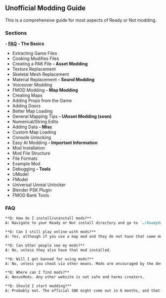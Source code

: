## Unofficial Modding Guide

This is a comprehensive guide for most aspects of Ready or Not modding.

### Sections


**- [FAQ](docs/faq.md)**
**- The Basics**
  - Extracting Game Files
  - Cooking Modifies Files
  - Creating a PAK File
**- Asset Modding**
  - Texture Replacement
  - Skeletal Mesh Replacement
  - Material Replacement
**- Sound Modding**
  - Voiceover Modding
  - FMOD Modding
**- Map Modding**
  - Creating Maps
  - Adding Props from the Game
  - Adding Doors
  - Better Map Loading
  - General Mapping Tips
**- UAsset Modding (soon)**
  - Numerical/String Edits
  - Adding Data
**- Misc**
  - Custom Map Loading
  - Console Unlocking
  - Easy AI Modding
**- Important Information**
  - Mod Installation
  - Mod File Structure
  - File Formats
  - Example Mod
  - Debugging
**- Tools**
  - UModel
  - FModel
  - Universal Unreal Unlocker
  - Blender PSK Plugin
  - FMOD Bank Tools


### FAQ

```markdown
**Q: How do I install/uninstall mods?**
A: Navigate to your Ready or Not install directory and go to `…/ReadyOrNot/Content/Paks/…` and drag in any .pak mods which you wish to install. If you want to uninstall, simply delete the mods from that directory.

**Q: Can I still play online with mods?**
A: Yes, although if you use a map mod and they do not have that same mod, you will run into issues, whether you are hosting or not. 

**Q: Can other people see my mods?**
A: No, unless they also have that mod installed.

**Q: Will I get banned for using mods?**
A: No, unless you cheat via other means. Mods are encouraged by the developers.

**Q: Where can I find mods?**
A: NexusMods. Any other website is not safe and harms creators. 

**Q: Should I start modding?**
A: Probably not. The official SDK might come out in 6 months, and that’s the best bet for modding. As for the moment, modding is a pain, and unless you really want to, you probably shouldn’t.
```



